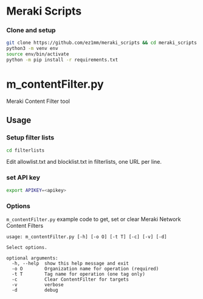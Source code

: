 # Meraki Scripts

### Clone and setup

```bash
git clone https://github.com/ez1mm/meraki_scripts && cd meraki_scripts
python3 -m venv env
source env/bin/activate
python -m pip install -r requirements.txt
```

# m_contentFilter.py

Meraki Content Filter tool

## Usage
### Setup filter lists
```bash
cd filterlists
```
Edit allowlist.txt and blocklist.txt in filterlists, one URL per line.

### set API key
```bash
export APIKEY=<apikey>
```

### Options
`m_contentFilter.py` example code to get, set or clear Meraki Network Content Filters
```
usage: m_contentFilter.py [-h] [-o O] [-t T] [-c] [-v] [-d]

Select options.

optional arguments:
  -h, --help  show this help message and exit
  -o O        Organization name for operation (required)
  -t T        Tag name for operation (one tag only)
  -c          Clear ContentFilter for targets
  -v          verbose
  -d          debug
```
